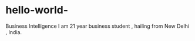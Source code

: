 # hello-world-
Business Intelligence 
I am 21 year business student , hailing from New Delhi , India. 
